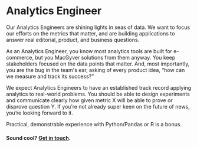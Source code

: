 # Analytics Engineer

Our Analytics Engineers are shining lights in seas of data. We want to focus our efforts on the metrics that matter, and are building applications to answer real editorial, product, and business questions.

As an Analytics Engineer, you know most analytics tools are built for e-commerce, but you MacGyver solutions from them anyway. You keep stakeholders focused on the data points that matter. And, most importantly, you are the bug in the team's ear, asking of every product idea, “how can we measure and track its success?”

We expect Analytics Engineers to have an established track record applying analytics to real-world problems. You should be able to design experiments and communicate clearly how given metric X will be able to prove or disprove question Y. If you’re not already super keen on the future of news, you’re looking forward to it.

Practical, demonstrable experience with Python/Pandas or R is a bonus.

#### Sound cool? [Get in touch](mailto:tech-jobs@fusion.net).
